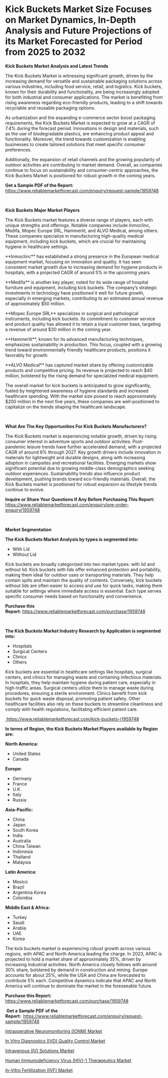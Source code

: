<p><h1>Kick Buckets Market Size Focuses on Market Dynamics, In-Depth Analysis and Future Projections of its Market Forecasted for Period from 2025 to 2032</h1></p><p><strong>Kick Buckets Market Analysis and Latest Trends</strong></p>
<p><p>The Kick Buckets Market is witnessing significant growth, driven by the increasing demand for versatile and sustainable packaging solutions across various industries, including food service, retail, and logistics. Kick buckets, known for their durability and functionality, are being increasingly adopted for both industrial and consumer applications. The market is benefiting from rising awareness regarding eco-friendly products, leading to a shift towards recyclable and reusable packaging options.</p><p>As urbanization and the expanding e-commerce sector boost packaging requirements, the Kick Buckets Market is expected to grow at a CAGR of 7.4% during the forecast period. Innovations in design and materials, such as the use of biodegradable plastics, are enhancing product appeal and functionality. Moreover, the trend towards customization is enabling businesses to create tailored solutions that meet specific consumer preferences. </p><p>Additionally, the expansion of retail channels and the growing popularity of outdoor activities are contributing to market demand. Overall, as companies continue to focus on sustainability and consumer-centric approaches, the Kick Buckets Market is positioned for robust growth in the coming years.</p></p>
<p><strong>Get a Sample PDF of the Report:&nbsp;</strong> <a href="https://www.reliablemarketforecast.com/enquiry/request-sample/1959748?utm_campaign=1899&utm_medium=2&utm_source=Github&utm_content=ia&utm_term=03032025&utm_id=kick-buckets">https://www.reliablemarketforecast.com/enquiry/request-sample/1959748</a></p>
<p>&nbsp;</p>
<p><strong>Kick Buckets Major Market Players</strong></p>
<p><p>The Kick Buckets market features a diverse range of players, each with unique strengths and offerings. Notable companies include Inmoclinc, Medifa, Mopec Europe SRL, Hammerlit, and ALVO Medical, among others. These companies specialize in manufacturing high-quality medical equipment, including kick buckets, which are crucial for maintaining hygiene in healthcare settings.</p><p>**Inmoclinc** has established a strong presence in the European medical equipment market, focusing on innovation and quality. It has seen consistent market growth due to increasing demand for hygiene products in hospitals, with a projected CAGR of around 5% in the upcoming years.</p><p>**Medifa** is another key player, noted for its wide range of hospital furniture and equipment, including kick buckets. The company’s strategic investments in technology have positioned it well for future growth, especially in emerging markets, contributing to an estimated annual revenue of approximately $50 million.</p><p>**Mopec Europe SRL** specializes in surgical and pathological instruments, including kick buckets. Its commitment to customer service and product quality has allowed it to retain a loyal customer base, targeting a revenue of around $30 million in the coming year.</p><p>**Hammerlit**, known for its advanced manufacturing techniques, emphasizes sustainability in production. This focus, coupled with a growing trend toward environmentally friendly healthcare products, positions it favorably for growth.</p><p>**ALVO Medical** has captured market share by offering customizable products and competitive pricing. Its revenue is projected to reach $40 million, bolstered by the rising demand for specialized medical equipment.</p><p>The overall market for kick buckets is anticipated to grow significantly, fueled by heightened awareness of hygiene standards and increased healthcare spending. With the market size poised to reach approximately $200 million in the next five years, these companies are well-positioned to capitalize on the trends shaping the healthcare landscape.</p></p>
<p>&nbsp;</p>
<p><strong>What Are The Key Opportunities For Kick Buckets Manufacturers?</strong></p>
<p><p>The Kick Buckets market is experiencing notable growth, driven by rising consumer interest in adventure sports and outdoor activities. Post-pandemic leisure trends have further accelerated demand, with a projected CAGR of around 6% through 2027. Key growth drivers include innovation in materials for lightweight and durable designs, along with increasing adoption in campsites and recreational facilities. Emerging markets show significant potential due to growing middle-class demographics seeking outdoor experiences. Sustainability trends also influence product development, pushing brands toward eco-friendly materials. Overall, the Kick Buckets market is positioned for robust expansion as lifestyle trends continue to evolve.</p></p>
<p><strong>Inquire or Share Your Questions If Any Before Purchasing This Report:</strong> <a href="https://www.reliablemarketforecast.com/enquiry/pre-order-enquiry/1959748?utm_campaign=1899&utm_medium=2&utm_source=Github&utm_content=ia&utm_term=03032025&utm_id=kick-buckets">https://www.reliablemarketforecast.com/enquiry/pre-order-enquiry/1959748</a></p>
<p>&nbsp;</p>
<p><strong>Market Segmentation</strong></p>
<p><strong>The Kick Buckets Market Analysis by types is segmented into:</strong></p>
<p><ul><li>With Lid</li><li>Without Lid</li></ul></p>
<p><p>Kick buckets are broadly categorized into two market types: with lid and without lid. Kick buckets with lids offer enhanced protection and portability, making them ideal for outdoor uses or transporting materials. They help contain spills and maintain the quality of contents. Conversely, kick buckets without lids are often easier to access and use for quick tasks, making them suitable for settings where immediate access is essential. Each type serves specific consumer needs based on functionality and convenience.</p></p>
<p><strong>Purchase this Report:&nbsp;</strong><a href="https://www.reliablemarketforecast.com/purchase/1959748?utm_campaign=1899&utm_medium=2&utm_source=Github&utm_content=ia&utm_term=03032025&utm_id=kick-buckets">https://www.reliablemarketforecast.com/purchase/1959748</a></p>
<p>&nbsp;</p>
<p><strong>The Kick Buckets Market Industry Research by Application is segmented into:</strong></p>
<p><ul><li>Hospitals</li><li>Surgical Centers</li><li>Clinics</li><li>Others</li></ul></p>
<p><p>Kick buckets are essential in healthcare settings like hospitals, surgical centers, and clinics for managing waste and containing infectious materials. In hospitals, they help maintain hygiene during patient care, especially in high-traffic areas. Surgical centers utilize them to manage waste during procedures, ensuring a sterile environment. Clinics benefit from kick buckets for quick waste disposal, promoting patient safety. Other healthcare facilities also rely on these buckets to streamline cleanliness and comply with health regulations, facilitating efficient patient care.</p></p>
<p><a href="https://www.reliablemarketforecast.com/kick-buckets-r1959748?utm_campaign=1899&utm_medium=2&utm_source=Github&utm_content=ia&utm_term=03032025&utm_id=kick-buckets">&nbsp;https://www.reliablemarketforecast.com/kick-buckets-r1959748</a></p>
<p><strong>In terms of Region, the Kick Buckets Market Players available by Region are:</strong></p>
<p>
    <p> <strong> North America: </strong>
        <ul>
            <li>United States</li>
            <li>Canada</li>
        </ul>
        </p> 
    <p> <strong> Europe: </strong>
        <ul>
            <li>Germany</li>
            <li>France</li>
            <li>U.K.</li>
            <li>Italy</li>
            <li>Russia</li>
        </ul>
        </p> 
    <p> <strong> Asia-Pacific: </strong>
        <ul>
            <li>China</li>
            <li>Japan</li>
            <li>South Korea</li>
            <li>India</li>
            <li>Australia</li>
            <li>China Taiwan</li>
            <li>Indonesia</li>
            <li>Thailand</li>
            <li>Malaysia</li>
        </ul>
        </p> 
    <p> <strong> Latin America: </strong>
        <ul>
            <li>Mexico</li>
            <li>Brazil</li>
            <li>Argentina Korea</li>
            <li>Colombia</li>
        </ul>
        </p> 
    <p> <strong> Middle East & Africa: </strong>
        <ul>
            <li>Turkey</li>
            <li>Saudi</li>
            <li>Arabia</li>
            <li>UAE</li>
            <li>Korea</li>
        </ul>
    </p>
    </p>
<p><p>The kick buckets market is experiencing robust growth across various regions, with APAC and North America leading the charge. In 2023, APAC is projected to hold a market share of approximately 35%, driven by increasing industrial activities. North America closely follows with around 30% share, bolstered by demand in construction and mining. Europe accounts for about 25%, while the USA and China are forecasted to contribute 5% each. Competitive dynamics indicate that APAC and North America will continue to dominate the market in the foreseeable future.</p></p>
<p><strong>Purchase this Report: </strong><a href="https://www.reliablemarketforecast.com/purchase/1959748?utm_campaign=1899&utm_medium=2&utm_source=Github&utm_content=ia&utm_term=03032025&utm_id=kick-buckets">https://www.reliablemarketforecast.com/purchase/1959748</a></p>
<p>&nbsp;<strong>Get a Sample PDF of the Report:&nbsp;&nbsp;</strong><a href="https://www.reliablemarketforecast.com/enquiry/request-sample/1959748?utm_campaign=1899&utm_medium=2&utm_source=Github&utm_content=ia&utm_term=03032025&utm_id=kick-buckets">https://www.reliablemarketforecast.com/enquiry/request-sample/1959748</a></p>
<p><strong></strong></p>
<p><p><a href="https://github.com/tashiafun920/Market-Research-Report-List-1/blob/main/intraoperative-neuromonitoring-ionm-market.md?utm_campaign=1899&utm_medium=2&utm_source=Github&utm_content=ia&utm_term=03032025&utm_id=kick-buckets">Intraoperative Neuromonitoring (IONM) Market</a></p><p><a href="https://github.com/toldenargelia86/Market-Research-Report-List-1/blob/main/in-vitro-diagnostics-ivd-quality-control-market.md?utm_campaign=1899&utm_medium=2&utm_source=Github&utm_content=ia&utm_term=03032025&utm_id=kick-buckets">In Vitro Diagnostics (IVD) Quality Control Market</a></p><p><a href="https://github.com/ezahdyre/Market-Research-Report-List-1/blob/main/intravenous-iv-solutions-market.md?utm_campaign=1899&utm_medium=2&utm_source=Github&utm_content=ia&utm_term=03032025&utm_id=kick-buckets">Intravenous (IV) Solutions Market</a></p><p><a href="https://github.com/comasnickie/Market-Research-Report-List-1/blob/main/human-immunodeficiency-virus-hiv-1-therapeutics-market.md?utm_campaign=1899&utm_medium=2&utm_source=Github&utm_content=ia&utm_term=03032025&utm_id=kick-buckets">Human Immunodeficiency Virus (HIV)-1 Therapeutics Market</a></p><p><a href="https://github.com/verikaahova/Market-Research-Report-List-1/blob/main/in-vitro-fertilization-ivf-market.md?utm_campaign=1899&utm_medium=2&utm_source=Github&utm_content=ia&utm_term=03032025&utm_id=kick-buckets">In-Vitro Fertilization (IVF) Market</a></p></p>